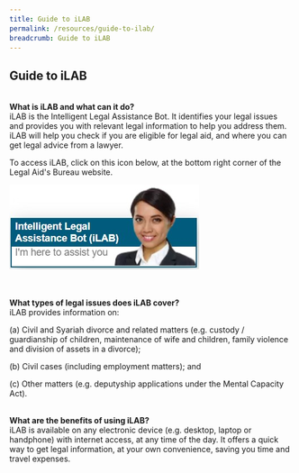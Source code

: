 ```yaml
---
title: Guide to iLAB
permalink: /resources/guide-to-ilab/
breadcrumb: Guide to iLAB
---
```

## **Guide to iLAB**

<br>**What is iLAB and what can it do?**<br>
iLAB is the Intelligent Legal Assistance Bot. It identifies your legal issues and provides you with relevant legal information to help you address them. iLAB will help you check if you are eligible for legal aid, and where you can get legal advice from a lawyer.

To access iLAB, click on this icon below, at the bottom right corner of the Legal Aid's Bureau website.

<div class="image"><img src="/images/ilab-pic.jpg" alt="iLAB" title="iLAB"></div><br>


<br>**What types of legal issues does iLAB cover?**<br>
iLAB provides information on:

(a)	Civil and Syariah divorce and related matters (e.g. custody / guardianship of children, maintenance of wife and children, family violence and division of assets in a divorce);

(b)	Civil cases (including employment matters); and

(c)	Other matters (e.g. deputyship applications under the Mental Capacity Act).


<br>**What are the benefits of using iLAB?**<br>
iLAB is available on any electronic device (e.g. desktop, laptop or handphone) with internet access, at any time of the day. It offers a quick way to get legal information,  at your own convenience, saving you time and travel expenses.